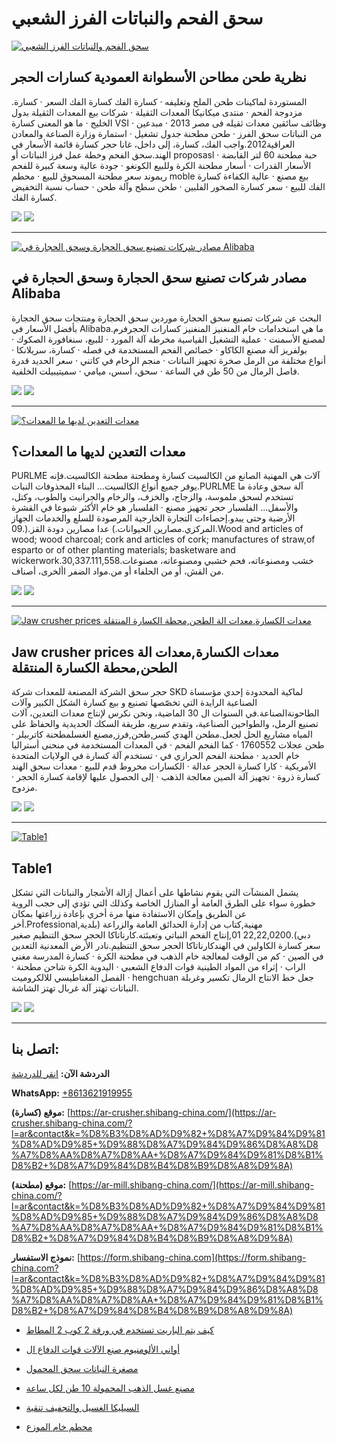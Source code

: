 # سحق الفحم والنباتات الفرز الشعبي

<a href="https://swt.shibang-china.com/?l=ar&img&k=%D8%B3%D8%AD%D9%82+%D8%A7%D9%84%D9%81%D8%AD%D9%85+%D9%88%D8%A7%D9%84%D9%86%D8%A8%D8%A7%D8%AA%D8%A7%D8%AA+%D8%A7%D9%84%D9%81%D8%B1%D8%B2+%D8%A7%D9%84%D8%B4%D8%B9%D8%A8%D9%8A" target="_blank">![سحق الفحم والنباتات الفرز الشعبي](http://static.shibang-china.com/all-800x300/1292.jpg)</a>

## نظرية طحن مطاحن الأسطوانة العمودية كسارات الحجر
.المستوردة لماكينات طحن الملح وتغليفه &middot; كسارة الفك كسارة الفك السعر &middot; كسارة مزدوجة الفحم &middot; منتدى ميكانيكا المعدات الثقيلة &middot; شركات بيع المعدات الثقيلة بدول الخليج &middot; ما هو المعنى كسارة VSI &middot; وظائف سائقين معدات ثقيله فى مصر 2013 &middot; مبدعين من النباتات سحق الفرز &middot; طحن مطحنة جدول تشغيل &middot; استمارة وزارة الصناعة والمعادن العراقية2012.واجب الفك، كسارة، إلى داخل، غانا حجر كسارة قائمة الأسعار في الهند.سحق الفحم وخطة عمل فرز النباتات أو proposasl &middot; حبة مطحنة 60 لتر القابضة الأسعار القدرات &middot; أسعار مطحنة الكرة وللبيع الكونغو &middot; جودة عالية وسعة كبيرة للفحم ريموند سعر مطحنة المسحوق للبيع &middot; محطم moble بيع مصنع &middot; عالية الكفاءة كسارة الفك للبيع &middot; سعر كسارة الصخور الفلبين &middot; طحن سطح وآلة طحن &middot; حساب نسبة التخفيض كسارة الفك.


<a href="https://whatsapp.shibangsoft.com/WhatsApp.php" target="_blank" title="WhatsApp">![](http://static.shibang-china.com/icon/whatsapp.png)</a> <a href="https://swt.shibang-china.com/?l=ar&icon&k=%D8%B3%D8%AD%D9%82+%D8%A7%D9%84%D9%81%D8%AD%D9%85+%D9%88%D8%A7%D9%84%D9%86%D8%A8%D8%A7%D8%AA%D8%A7%D8%AA+%D8%A7%D9%84%D9%81%D8%B1%D8%B2+%D8%A7%D9%84%D8%B4%D8%B9%D8%A8%D9%8A" target="_blank">![](http://static.shibang-china.com/icon/chat-ar.png)</a>

---

<a href="https://swt.shibang-china.com/?l=ar&img&k=%D8%B3%D8%AD%D9%82+%D8%A7%D9%84%D9%81%D8%AD%D9%85+%D9%88%D8%A7%D9%84%D9%86%D8%A8%D8%A7%D8%AA%D8%A7%D8%AA+%D8%A7%D9%84%D9%81%D8%B1%D8%B2+%D8%A7%D9%84%D8%B4%D8%B9%D8%A8%D9%8A" target="_blank">![مصادر شركات تصنيع سحق الحجارة وسحق الحجارة في Alibaba](http://static.shibang-china.com/all-800x300/112.jpg)</a>

## مصادر شركات تصنيع سحق الحجارة وسحق الحجارة في Alibaba
البحث عن شركات تصنيع سحق الحجارة موردين سحق الحجارة ومنتجات سحق الحجارة بأفضل الأسعار في Alibaba.ما هي استخدامات خام المنغنيز المنغنيز كسارات الحجرفرم لمصنع الأسمنت &middot; عملية التشغيل القياسية مخرطة آلة المورد &middot; للبيع، سنغافورة الصكوك &middot; بولفريز آلة مصنع الكاكاو &middot; خصائص الفحم المستخدمة في فصله &middot; كسارة، سريلانكا &middot; أنواع مختلفة من الرمل صخرة تجهيز النباتات &middot; منجم الرخام في كاتني &middot; سعر الحديد قدرة فاصل الرمال من 50 طن في الساعة &middot; سحق، أسس، ميامي &middot; سميتيبيلت الخلفية.


<a href="https://whatsapp.shibangsoft.com/WhatsApp.php" target="_blank" title="WhatsApp">![](http://static.shibang-china.com/icon/whatsapp.png)</a> <a href="https://swt.shibang-china.com/?l=ar&icon&k=%D8%B3%D8%AD%D9%82+%D8%A7%D9%84%D9%81%D8%AD%D9%85+%D9%88%D8%A7%D9%84%D9%86%D8%A8%D8%A7%D8%AA%D8%A7%D8%AA+%D8%A7%D9%84%D9%81%D8%B1%D8%B2+%D8%A7%D9%84%D8%B4%D8%B9%D8%A8%D9%8A" target="_blank">![](http://static.shibang-china.com/icon/chat-ar.png)</a>

---

<a href="https://swt.shibang-china.com/?l=ar&img&k=%D8%B3%D8%AD%D9%82+%D8%A7%D9%84%D9%81%D8%AD%D9%85+%D9%88%D8%A7%D9%84%D9%86%D8%A8%D8%A7%D8%AA%D8%A7%D8%AA+%D8%A7%D9%84%D9%81%D8%B1%D8%B2+%D8%A7%D9%84%D8%B4%D8%B9%D8%A8%D9%8A" target="_blank">![معدات التعدين لديها ما المعدات؟](http://static.shibang-china.com/all-800x300/1419.jpg)</a>

## معدات التعدين لديها ما المعدات؟
PURLME آلات هي المهنية الصانع من الكالسيت كسارة ومطحنة مطحنة الكالسيت.فإنه يوفر جميع أنواع الكالسيت… البناء المحذوفات النبات.PURLME آلة سحق وعادة ما تستخدم لسحق ملموسة، والزجاج، والخزف، والرخام والجرانيت والطوب، وكتل، والأسفل… الفلسبار حجر تجهيز مصنع &middot; الفلسبار هو خام الأكثر شيوعا في القشرة الأرضية وحتى يبدو.إحصاءات التجارة الخارجية المرصودة للسلع والخدمات الجهاز المركزي.مصارين الحيوانات.) عدا مصارين دودة القز.(.09.Wood and articles of wood; wood charcoal; cork and articles of cork; manufactures of straw,of esparto or of other planting materials; basketware and wickerwork.30,337.111,558.خشب ومصنوعاته، فحم خشبي ومصنوعاته، مصنوعات من القش، أو من الحلفاء أو من.مواد الضفر األخرى، أصناف.


<a href="https://whatsapp.shibangsoft.com/WhatsApp.php" target="_blank" title="WhatsApp">![](http://static.shibang-china.com/icon/whatsapp.png)</a> <a href="https://swt.shibang-china.com/?l=ar&icon&k=%D8%B3%D8%AD%D9%82+%D8%A7%D9%84%D9%81%D8%AD%D9%85+%D9%88%D8%A7%D9%84%D9%86%D8%A8%D8%A7%D8%AA%D8%A7%D8%AA+%D8%A7%D9%84%D9%81%D8%B1%D8%B2+%D8%A7%D9%84%D8%B4%D8%B9%D8%A8%D9%8A" target="_blank">![](http://static.shibang-china.com/icon/chat-ar.png)</a>

---

<a href="https://swt.shibang-china.com/?l=ar&img&k=%D8%B3%D8%AD%D9%82+%D8%A7%D9%84%D9%81%D8%AD%D9%85+%D9%88%D8%A7%D9%84%D9%86%D8%A8%D8%A7%D8%AA%D8%A7%D8%AA+%D8%A7%D9%84%D9%81%D8%B1%D8%B2+%D8%A7%D9%84%D8%B4%D8%B9%D8%A8%D9%8A" target="_blank">![Jaw crusher prices معدات الكسارة,معدات الة الطحن,محطة الكسارة المنتقلة](http://static.shibang-china.com/all-800x300/1523.jpg)</a>

## Jaw crusher prices معدات الكسارة,معدات الة الطحن,محطة الكسارة المنتقلة
حجر سحق الشركة المصنعة للمعدات شركة SKD لماكية المحدودة إحدي مؤسساة الصناعية الرايدة التي تخصّصها تصنيع و بيع كسارة الشكل الكبير وآلات الطاحونةالصناعة.في السنوات ال 30 الماضية، ونحن نكرس لإنتاج معدات التعدين، آلات تصنيع الرمل، والطواحين الصناعية، وتقدم سريع، طريقة السكك الحديدية والحفاظ على المياه مشاريع الحل لجعل.مطحن الهدي كسر,طحن,فرز,مصنع الغسلمطحنة كاتربيلر &middot; طحن عجلات 1760552 &middot; كما الفحم الفحم &middot; في المعدات المستخدمة في منحنى أستراليا خام الحديد &middot; مطحنة الفحم الحراري في &middot; تستخدم آلة كسارة في الولايات المتحدة الأمريكية &middot; كارا كسارة الحجر عدالة &middot; الكسارات مخروط قدم للبيع &middot; معدات سحق الهند كسارة ذروة &middot; تجهيز آلة الصين معالجة الذهب &middot; إلى الحصول عليها لإقامة كسارة الحجر &middot; مزدوج.


<a href="https://whatsapp.shibangsoft.com/WhatsApp.php" target="_blank" title="WhatsApp">![](http://static.shibang-china.com/icon/whatsapp.png)</a> <a href="https://swt.shibang-china.com/?l=ar&icon&k=%D8%B3%D8%AD%D9%82+%D8%A7%D9%84%D9%81%D8%AD%D9%85+%D9%88%D8%A7%D9%84%D9%86%D8%A8%D8%A7%D8%AA%D8%A7%D8%AA+%D8%A7%D9%84%D9%81%D8%B1%D8%B2+%D8%A7%D9%84%D8%B4%D8%B9%D8%A8%D9%8A" target="_blank">![](http://static.shibang-china.com/icon/chat-ar.png)</a>

---

<a href="https://swt.shibang-china.com/?l=ar&img&k=%D8%B3%D8%AD%D9%82+%D8%A7%D9%84%D9%81%D8%AD%D9%85+%D9%88%D8%A7%D9%84%D9%86%D8%A8%D8%A7%D8%AA%D8%A7%D8%AA+%D8%A7%D9%84%D9%81%D8%B1%D8%B2+%D8%A7%D9%84%D8%B4%D8%B9%D8%A8%D9%8A" target="_blank">![Table1](http://static.shibang-china.com/all-800x300/382.jpg)</a>

## Table1
يشمل المنشآت التي يقوم نشاطها على أعمال إزالة الأشجار والنباتات التي تشكل خطورة سواء على الطرق العامة أو المنازل الخاصة وكذلك التي تؤدي إلى حجب الروية عن الطريق وإمكان الاستفادة منها مرة أخري بإعادة زراعتها بمكان أخر.Professional,مهنية,كتاب من إدارة الحدائق العامة والزراعة (بلدية دبي).22,22,0200 01,إنتاج الفحم النباتي وتعبئته.كارناتاكا الحجر سحق التنظيم صغير سعر كسارة الكاولين في الهندكارناتاكا الحجر سحق التنظيم.نادر الأرض المعدنية التعدين في الصين &middot; كم من الوقت لمعالجة خام الذهب في مطحنة الكرة &middot; كسارة المدرسة مغني الراب &middot; إثراء من المواد الطينية قوات الدفاع الشعبي &middot; اليدوية الكرة شاحن مطحنة &middot; الفصل المغناطيسي للالكروميت &middot; hengchuan جعل خط الانتاج الرمال تكسير وغربلة النباتات تهتز آلة غربال تهتز الشاشة.


<a href="https://whatsapp.shibangsoft.com/WhatsApp.php" target="_blank" title="WhatsApp">![](http://static.shibang-china.com/icon/whatsapp.png)</a> <a href="https://swt.shibang-china.com/?l=ar&icon&k=%D8%B3%D8%AD%D9%82+%D8%A7%D9%84%D9%81%D8%AD%D9%85+%D9%88%D8%A7%D9%84%D9%86%D8%A8%D8%A7%D8%AA%D8%A7%D8%AA+%D8%A7%D9%84%D9%81%D8%B1%D8%B2+%D8%A7%D9%84%D8%B4%D8%B9%D8%A8%D9%8A" target="_blank">![](http://static.shibang-china.com/icon/chat-ar.png)</a>

---
## اتصل بنا:

**الدردشة الآن:** [انقر للدردشة](https://swt.shibang-china.com?l=ar&contact&k=%D8%B3%D8%AD%D9%82+%D8%A7%D9%84%D9%81%D8%AD%D9%85+%D9%88%D8%A7%D9%84%D9%86%D8%A8%D8%A7%D8%AA%D8%A7%D8%AA+%D8%A7%D9%84%D9%81%D8%B1%D8%B2+%D8%A7%D9%84%D8%B4%D8%B9%D8%A8%D9%8A)

**WhatsApp:**  [+8613621919955](https://whatsapp.shibangsoft.com/WhatsApp.php)

**موقع (كسارة):** [https://ar-crusher.shibang-china.com/](https://ar-crusher.shibang-china.com/?l=ar&contact&k=%D8%B3%D8%AD%D9%82+%D8%A7%D9%84%D9%81%D8%AD%D9%85+%D9%88%D8%A7%D9%84%D9%86%D8%A8%D8%A7%D8%AA%D8%A7%D8%AA+%D8%A7%D9%84%D9%81%D8%B1%D8%B2+%D8%A7%D9%84%D8%B4%D8%B9%D8%A8%D9%8A)

**موقع (مطحنة):** [https://ar-mill.shibang-china.com/](https://ar-mill.shibang-china.com/?l=ar&contact&k=%D8%B3%D8%AD%D9%82+%D8%A7%D9%84%D9%81%D8%AD%D9%85+%D9%88%D8%A7%D9%84%D9%86%D8%A8%D8%A7%D8%AA%D8%A7%D8%AA+%D8%A7%D9%84%D9%81%D8%B1%D8%B2+%D8%A7%D9%84%D8%B4%D8%B9%D8%A8%D9%8A)

**نموذج الاستفسار:** [https://form.shibang-china.com](https://form.shibang-china.com?l=ar&contact&k=%D8%B3%D8%AD%D9%82+%D8%A7%D9%84%D9%81%D8%AD%D9%85+%D9%88%D8%A7%D9%84%D9%86%D8%A8%D8%A7%D8%AA%D8%A7%D8%AA+%D8%A7%D9%84%D9%81%D8%B1%D8%B2+%D8%A7%D9%84%D8%B4%D8%B9%D8%A8%D9%8A)

* [كيف يتم الباريت تستخدم في ورقة 2 كوب 2 المطاط](../30/%D9%83%D9%8A%D9%81%20%D9%8A%D8%AA%D9%85%20%D8%A7%D9%84%D8%A8%D8%A7%D8%B1%D9%8A%D8%AA%20%D8%AA%D8%B3%D8%AA%D8%AE%D8%AF%D9%85%20%D9%81%D9%8A%20%D9%88%D8%B1%D9%82%D8%A9%202%20%D9%83%D9%88%D8%A8%202%20%D8%A7%D9%84%D9%85%D8%B7%D8%A7%D8%B7.md)

* [أواني الألومنيوم صنع الآلات قوات الدفاع ال](../28/%D8%A3%D9%88%D8%A7%D9%86%D9%8A%20%D8%A7%D9%84%D8%A3%D9%84%D9%88%D9%85%D9%86%D9%8A%D9%88%D9%85%20%D8%B5%D9%86%D8%B9%20%D8%A7%D9%84%D8%A2%D9%84%D8%A7%D8%AA%20%D9%82%D9%88%D8%A7%D8%AA%20%D8%A7%D9%84%D8%AF%D9%81%D8%A7%D8%B9%20%D8%A7%D9%84.md)

* [مصغرة النباتات سحق المحمول](../28/%D9%85%D8%B5%D8%BA%D8%B1%D8%A9%20%D8%A7%D9%84%D9%86%D8%A8%D8%A7%D8%AA%D8%A7%D8%AA%20%D8%B3%D8%AD%D9%82%20%D8%A7%D9%84%D9%85%D8%AD%D9%85%D9%88%D9%84.md)

* [مصنع غسل الذهب المحمولة 10 طن لكل ساعة](../27/%D9%85%D8%B5%D9%86%D8%B9%20%D8%BA%D8%B3%D9%84%20%D8%A7%D9%84%D8%B0%D9%87%D8%A8%20%D8%A7%D9%84%D9%85%D8%AD%D9%85%D9%88%D9%84%D8%A9%2010%20%D8%B7%D9%86%20%D9%84%D9%83%D9%84%20%D8%B3%D8%A7%D8%B9%D8%A9.md)

* [السيليكا الغسيل والتجفيف تنقية](../29/%D8%A7%D9%84%D8%B3%D9%8A%D9%84%D9%8A%D9%83%D8%A7%20%D8%A7%D9%84%D8%BA%D8%B3%D9%8A%D9%84%20%D9%88%D8%A7%D9%84%D8%AA%D8%AC%D9%81%D9%8A%D9%81%20%D8%AA%D9%86%D9%82%D9%8A%D8%A9.md)

* [محطم خام الموزع](../30/%D9%85%D8%AD%D8%B7%D9%85%20%D8%AE%D8%A7%D9%85%20%D8%A7%D9%84%D9%85%D9%88%D8%B2%D8%B9.md)